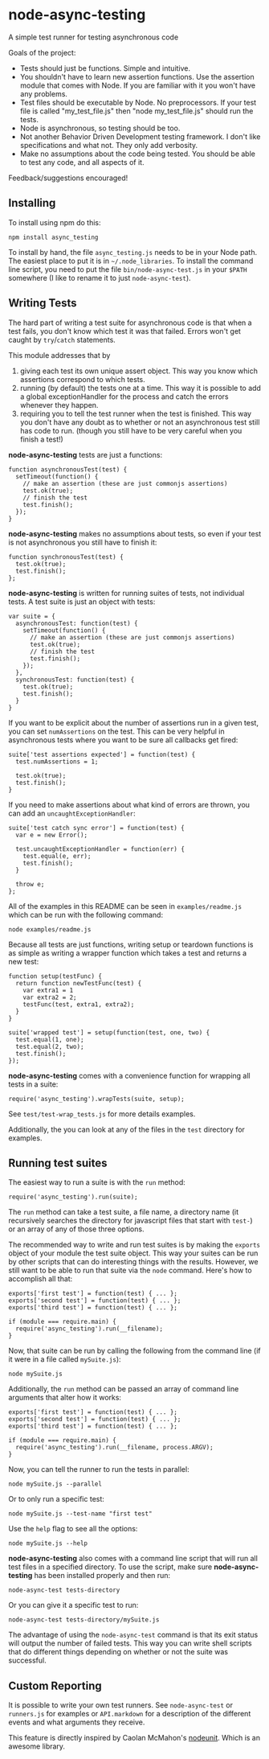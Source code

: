 node-async-testing
==================

A simple test runner for testing asynchronous code

Goals of the project:

+ Tests should just be functions. Simple and intuitive.
+ You shouldn't have to learn new assertion functions.  Use the assertion module
  that comes with Node. If you are familiar with it you won't have any problems.  
+ Test files should be executable by Node.  No preprocessors.  If your test file
  is called "my_test_file.js" then "node my_test_file.js" should run the tests.
+ Node is asynchronous, so testing should be too.
+ Not another Behavior Driven Development testing framework. I don't
  like specifications and what not. They only add verbosity. 
+ Make no assumptions about the code being tested.  You should be able to test
  any code, and all aspects of it.

Feedback/suggestions encouraged!

Installing
----------

To install using npm do this:

    npm install async_testing

To install by hand, the file `async_testing.js` needs to be in your Node path.  The
easiest place to put it is in `~/.node_libraries`. To install the command line
script, you need to put  the file `bin/node-async-test.js` in your `$PATH`
somewhere (I like to rename it to just `node-async-test`).

Writing Tests
-------------

The hard part of writing a test suite for asynchronous code is that when a test
fails, you don't know which test it was that failed. Errors won't get caught by
`try`/`catch` statements.

This module addresses that by

1.  giving each test its own unique assert object. This way you know
    which assertions correspond to which tests.
2.  running (by default) the tests one at a time.  This way it is possible to
    add a global exceptionHandler for the process and catch the errors whenever
    they happen.
3.  requiring you to tell the test runner when the test is finished.  This way
    you don't have any doubt as to whether or not an asynchronous test still
    has code to run. (though you still have to be very careful when you finish
    a test!)

**node-async-testing** tests are just a functions:

    function asynchronousTest(test) {
      setTimeout(function() {
        // make an assertion (these are just commonjs assertions)
        test.ok(true);
        // finish the test
        test.finish();
      });
    }

**node-async-testing** makes no assumptions about tests, so even if your test is
not asynchronous you still have to finish it:

    function synchronousTest(test) {
      test.ok(true);
      test.finish();
    };

**node-async-testing** is written for running suites of tests, not individual
tests. A test suite is just an object with tests:

    var suite = {
      asynchronousTest: function(test) {
        setTimeout(function() {
          // make an assertion (these are just commonjs assertions)
          test.ok(true);
          // finish the test
          test.finish();
        });
      },
      synchronousTest: function(test) {
        test.ok(true);
        test.finish();
      }
    }

If you want to be explicit about the number of assertions run in a given test,
you can set `numAssertions` on the test. This can be very helpful in
asynchronous tests where you want to be sure all callbacks get fired:

    suite['test assertions expected'] = function(test) {
      test.numAssertions = 1;

      test.ok(true);
      test.finish();
    }

If you need to make assertions about what kind of errors are thrown, you can
add an `uncaughtExceptionHandler`:

    suite['test catch sync error'] = function(test) {
      var e = new Error();

      test.uncaughtExceptionHandler = function(err) {
        test.equal(e, err);
        test.finish();
      }

      throw e;
    };

All of the examples in this README can be seen in `examples/readme.js` which
can be run with the following command:

    node examples/readme.js

Because all tests are just functions, writing setup or teardown functions is as
simple as writing a wrapper function which takes a test and returns a new test:

    function setup(testFunc) {
      return function newTestFunc(test) {
        var extra1 = 1
        var extra2 = 2;
        testFunc(test, extra1, extra2);
      }
    }

    suite['wrapped test'] = setup(function(test, one, two) {
      test.equal(1, one);
      test.equal(2, two);
      test.finish();
    });

**node-async-testing** comes with a convenience function for wrapping all tests
in a suite:

    require('async_testing').wrapTests(suite, setup);

See `test/test-wrap_tests.js` for more details examples.

Additionally, the you can look at any of the files in the `test` directory for
examples.

Running test suites
-------------------

The easiest way to run a suite is with the `run` method:

    require('async_testing').run(suite);

The `run` method can take a test suite, a file name, a directory name (it
recursively searches the directory for javascript files that start with `test-`)
or an array of any of those three options.

The recommended way to write and run test suites is by making the `exports`
object of your module the test suite object. This way your suites can be run by
other scripts that can do interesting things with the results.  However, we
still want to be able to run that suite via the `node` command. Here's how to
accomplish all that:

    exports['first test'] = function(test) { ... };
    exports['second test'] = function(test) { ... };
    exports['third test'] = function(test) { ... };

    if (module === require.main) {
      require('async_testing').run(__filename);
    }

Now, that suite can be run by calling the following from the command line (if it
were in a file called `mySuite.js`):

    node mySuite.js

Additionally, the `run` method can be passed an array of command line arguments
that alter how it works:

    exports['first test'] = function(test) { ... };
    exports['second test'] = function(test) { ... };
    exports['third test'] = function(test) { ... };

    if (module === require.main) {
      require('async_testing').run(__filename, process.ARGV);
    }

Now, you can tell the runner to run the tests in parallel:

    node mySuite.js --parallel

Or to only run a specific test:

    node mySuite.js --test-name "first test"

Use the `help` flag to see all the options:

    node mySuite.js --help

**node-async-testing** also comes with a command line script that will run all
test files in a specified directory. To use the script, make sure
**node-async-testing** has been installed properly and then run:

    node-async-test tests-directory

Or you can give it a specific test to run:

    node-async-test tests-directory/mySuite.js

The advantage of using the `node-async-test` command is that its exit status
will output the number of failed tests.  This way you can write shell scripts
that do different things depending on whether or not the suite was successful.

Custom Reporting
----------------

It is possible to write your own test runners.  See `node-async-test` or
`runners.js` for examples or `API.markdown` for a description of the different
events and what arguments they receive.

This feature is directly inspired by Caolan McMahon's [nodeunit].  Which is an
awesome library.

[nodeunit]: http://github.com/caolan/nodeunit

